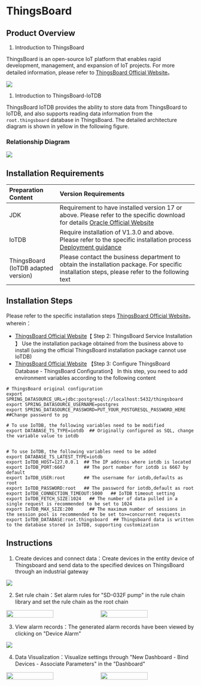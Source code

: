 <!--

    Licensed to the Apache Software Foundation (ASF) under one
    or more contributor license agreements.  See the NOTICE file
    distributed with this work for additional information
    regarding copyright ownership.  The ASF licenses this file
    to you under the Apache License, Version 2.0 (the
    "License"); you may not use this file except in compliance
    with the License.  You may obtain a copy of the License at
    
        http://www.apache.org/licenses/LICENSE-2.0
    
    Unless required by applicable law or agreed to in writing,
    software distributed under the License is distributed on an
    "AS IS" BASIS, WITHOUT WARRANTIES OR CONDITIONS OF ANY
    KIND, either express or implied.  See the License for the
    specific language governing permissions and limitations
    under the License.

-->
# ThingsBoard

## Product Overview

1. Introduction to ThingsBoard

  ThingsBoard is an open-source IoT platform that enables rapid development, management, and expansion of IoT projects. For more detailed information, please refer to [ThingsBoard Official Website](https://thingsboard.io/docs/getting-started-guides/what-is-thingsboard/)。

  ![](https://alioss.timecho.com/docs/img/ThingsBoard-en1.png)

1. Introduction to ThingsBoard-IoTDB

  ThingsBoard IoTDB provides the ability to store data from ThingsBoard to IoTDB, and also supports reading data information from the `root.thingsboard` database in ThingsBoard. The detailed architecture diagram is shown in yellow in the following figure.

### Relationship Diagram

  ![](https://alioss.timecho.com/docs/img/Thingsboard-2.png)

## Installation Requirements

| **Preparation Content**                   | **Version Requirements**                                     |
| :---------------------------------------- | :----------------------------------------------------------- |
| JDK                                       | Requirement to have installed version 17 or above. Please refer to the specific download for details [Oracle Official Website](https://www.oracle.com/java/technologies/downloads/) |
| IoTDB                                     | Require installation of V1.3.0 and above. Please refer to the specific installation process [Deployment guidance](https://www.timecho.com/docs/UserGuide/latest/Deployment-and-Maintenance/IoTDB-Package_timecho.html) |
| ThingsBoard<br /> (IoTDB adapted version) | Please contact the business department to obtain the installation package. For specific installation steps, please refer to the following text |

## Installation Steps

Please refer to the specific installation steps  [ThingsBoard Official Website](https://thingsboard.io/docs/user-guide/install/ubuntu/)。wherein：

- [ThingsBoard Official Website](https://thingsboard.io/docs/user-guide/install/ubuntu/)【 Step 2: ThingsBoard Service Installation 】 Use the installation package obtained from the business above to install (using the official ThingsBoard installation package cannot use IoTDB)
- [ThingsBoard Official Website](https://thingsboard.io/docs/user-guide/install/ubuntu/) 【Step 3: Configure ThingsBoard Database - ThingsBoard Configuration】 In this step, you need to add environment variables according to the following content

```shell
# ThingsBoard original configuration
export SPRING_DATASOURCE_URL=jdbc:postgresql://localhost:5432/thingsboard
export SPRING_DATASOURCE_USERNAME=postgres
export SPRING_DATASOURCE_PASSWORD=PUT_YOUR_POSTGRESQL_PASSWORD_HERE ##Change password to pg

# To use IoTDB, the following variables need to be modified
export DATABASE_TS_TYPE=iotdb  ## Originally configured as SQL, change the variable value to iotdb


# To use IoTDB, the following variables need to be added
export DATABASE_TS_LATEST_TYPE=iotdb
export IoTDB_HOST=127.0.0.1  ## The IP address where iotdb is located
export IoTDB_PORT:6667       ## The port number for iotdb is 6667 by default
export IoTDB_USER:root       ## The username for iotdb,defaults as root
export IoTDB_PASSWORD:root   ## The password for iotdb,default as root
export IoTDB_CONNECTION_TIMEOUT:5000   ## IoTDB timeout setting
export IoTDB_FETCH_SIZE:1024   ## The number of data pulled in a single request is recommended to be set to 1024
export IoTDB_MAX_SIZE:200      ## The maximum number of sessions in the session pool is recommended to be set to>=concurrent requests
export IoTDB_DATABASE:root.thingsboard  ## Thingsboard data is written to the database stored in IoTDB, supporting customization
```

## Instructions

1. Create devices and connect data：Create devices in the entity device of Thingsboard and send data to the specified devices on ThingsBoard through an industrial gateway

  ![](https://alioss.timecho.com/docs/img/Thingsboard-en2.png)

2. Set rule chain：Set alarm rules for "SD-032F pump" in the rule chain library and set the rule chain as the root chain

  <div style="display: flex;justify-content: space-between;">           
    <img src="https://alioss.timecho.com/docs/img/thingsboard-en3.png" alt=" " style="width: 50%;"/>
    <img src="https://alioss.timecho.com/docs/img/thingsborad-en4.png" alt=" " style="width: 50%;"/>     
  </div>


3. View alarm records：The generated alarm records have been viewed by clicking on "Device Alarm"

  ![](https://alioss.timecho.com/docs/img/Thingsboard-en5.png)

4. Data Visualization：Visualize settings through "New Dashboard - Bind Devices - Associate Parameters" in the "Dashboard"

  <div style="display: flex;justify-content: space-between;">           
      <img src="https://alioss.timecho.com/docs/img/thingsboard-en6.png" alt=" " style="width: 50%;"/>
      <img src="https://alioss.timecho.com/docs/img/thingsboard-en7.png" alt=" " style="width: 50%;"/>     
  </div>

